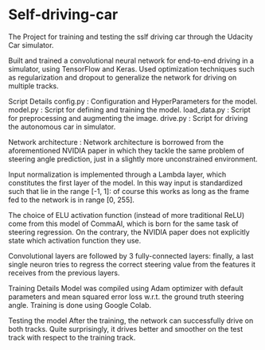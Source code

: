 # Self-driving-car

The Project for training and testing the sslf driving car through the Udacity Car simulator.

Built and trained a convolutional neural network for end-to-end driving in a simulator, using TensorFlow and Keras. 
Used optimization techniques such as regularization and dropout to generalize the network for driving on multiple tracks.


Script Details
config.py : Configuration and HyperParameters for the model.
model.py : Script for defining and training the model.
load_data.py : Script for preprocessing and augmenting the image.
drive.py : Script for driving the autonomous car in simulator. 


Network architecture : 
Network architecture is borrowed from the aforementioned NVIDIA paper in which they tackle the same problem of steering angle prediction, just in a slightly more unconstrained environment.

Input normalization is implemented through a Lambda layer, which constitutes the first layer of the model. In this way input is standardized such that lie in the range [-1, 1]: of course this works as long as the frame fed to the network is in range [0, 255].

The choice of ELU activation function (instead of more traditional ReLU) come from this model of CommaAI, which is born for the same task of steering regression. On the contrary, the NVIDIA paper does not explicitly state which activation function they use.

Convolutional layers are followed by 3 fully-connected layers: finally, a last single neuron tries to regress the correct steering value from the features it receives from the previous layers.


Training Details
Model was compiled using Adam optimizer with default parameters and mean squared error loss w.r.t. the ground truth steering angle. Training is done using Google Colab.

Testing the model
After the training, the network can successfully drive on both tracks. Quite surprisingly, it drives better and smoother on the test track with respect to the training track. 